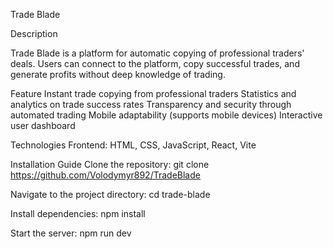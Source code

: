 Trade Blade

Description

Trade Blade is a platform for automatic copying of professional traders' deals. Users can connect to the platform, copy successful trades, and generate profits without deep knowledge of trading.

Feature
Instant trade copying from professional traders
Statistics and analytics on trade success rates
Transparency and security through automated trading
Mobile adaptability (supports mobile devices)
Interactive user dashboard

Technologies
Frontend: HTML, CSS, JavaScript, React, Vite


Installation Guide
Clone the repository:
git clone https://github.com/Volodymyr892/TradeBlade

Navigate to the project directory:
cd trade-blade

Install dependencies:
npm install

Start the server:
npm run dev


